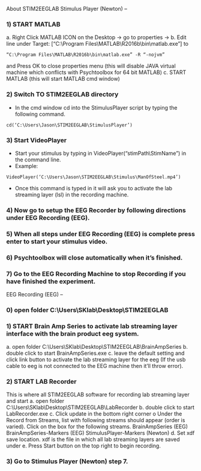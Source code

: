 About STIM2EEGLAB
Stimulus Player (Newton) – 

### 1)	START MATLAB
a.	Right Click MATLAB ICON on the Desktop -> go to properties  -> 
b.	Edit line under Target: [“C:\Program Files\MATLAB\R2016b\bin\matlab.exe”]
to 
```
“C:\Program Files\MATLAB\R2016b\bin\matlab.exe” -R “-nojvm”
```
and Press OK to close properties menu
(this will disable JAVA virtual machine which conflicts with Psychtoolbox for 64 bit MATLAB)
c.	START MATLAB (this will start MATLAB cmd window)
### 2)	Switch TO STIM2EEGLAB directory
-	In the cmd window cd into the StimulusPlayer script by typing the following command.
```
cd(‘C:\Users\Jason\STIM2EEGLAB\StimulusPlayer’)
```

### 3)	Start VideoPlayer 
-	Start your stimulus by typing in VideoPlayer(“stimPath\StimName”) in the command line.
-	Example:
```
VideoPlayer(‘C:\Users\Jason\STIM2EEGLAB\Stimulus\ManOfSteel.mp4’)
```
-	Once this command is typed in it will ask you to activate the lab streaming layer (lsl) in the recording machine.
### 4)	Now go to setup the EEG Recorder by following directions under EEG Recording (EEG).

### 5)	When all steps under EEG Recording (EEG) is complete press enter to start your stimulus video.

### 6)	Psychtoolbox will close automatically when it’s finished.

### 7)	Go to the EEG Recording Machine to stop Recording if you have finished the experiment.

EEG Recording (EEG) –
### 0)	open folder C:\Users\SKlab\Desktop\STIM2EEGLAB

### 1)	START Brain Amp Series to activate lab streaming layer interface with the brain product eeg system. 
a.	 open folder C:\Users\SKlab\Desktop\STIM2EEGLAB\BrainAmpSeries
b.	 double click to start BrainAmpSeries.exe
c.	leave the default setting and click link button to activate the lab streaming layer for the eeg (If the usb cable to eeg is not connected to the EEG machine then it’ll throw error).

### 2)	START LAB Recorder
This is where all STIM2EEGLAB software for recording lab streaming layer and start 
a.	open folder C:\Users\SKlab\Desktop\STIM2EEGLAB\LabRecorder
b.	double click to start LabRecorder.exe
c.	Click update in the bottom right corner
o	Under the Record from Streams, list with following streams should appear (order is varied). Click on the box for the following streams.
BrainAmpSeries (EEG)
BrainAmpSeries-Markers (EEG)
StimulusPlayer-Markers (Newton)
d.	Set xdf save location. xdf is the file in which all lab streaming layers are saved under
e.	Press Start button on the top right to begin recording.
### 3)	Go to Stimulus Player (Newton) step 7.

